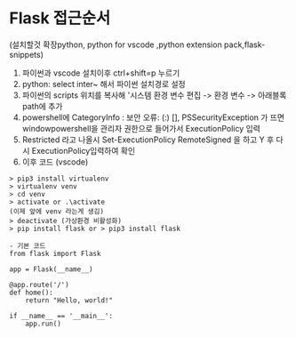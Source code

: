 # Flask 접근순서
(설치할것 확장python, python for vscode ,python extension pack,flask-snippets)
1. 파이썬과 vscode 설치이후 ctrl+shift=p 누르기
2. python: select inter~ 해서 파이썬 설치경로 설정
3. 파이썬의 scripts  위치를 복사해 '시스템 환경 변수 편집 -> 환경 변수 -> 아래블록 path에 추가
4. powershell에 CategoryInfo : 보안 오류: (:) [], PSSecurityException 가 뜨면 windowpowershell을 관리자 권한으로 들어가서 ExecutionPolicy 입력
5. Restricted 라고 나올시 Set-ExecutionPolicy RemoteSigned 을 하고 Y 후 다시 ExecutionPolicy입력하여 확인
6. 이후 코드 (vscode)
```
> pip3 install virtualenv
> virtualenv venv
> cd venv
> activate or .\activate
(이제 앞에 venv 라는게 생김)
> deactivate (가상환경 비활성화)
> pip install flask or > pip3 install flask

- 기본 코드
from flask import Flask

app = Flask(__name__)

@app.route('/')
def home():
    return "Hello, world!"

if __name__ == '__main__':
    app.run()